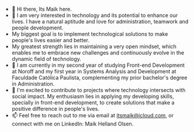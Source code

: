 - 👋 Hi there, Its Maik here.
- 👀 I am very interested in technology and its potential to enhance our lives. I have a natural aptitude and love for administration, teamwork and people development.
-  My biggest goal is to implement technological solutions to make people's lives easier and better.
-  My greatest strength lies in maintaining a very open mindset, which enables me to embrace new challenges and continuously evolve in the dynamic field of technology.
- 🌱 I am currently in my second year of studying Front-end Development at Noroff and my first year in Systems Analysis and Development at Faculdade Católica Paulista, complementing my prior bachelor's degree in Administration.
- 💞️ I'm excited to contribute to projects where technology intersects with social impact. My enthusiasm lies in applying my developing skills, specially in front-end development, to create solutions that make a positive difference in people's lives.
- 📫 Feel free to reach out to me via email at itsmaik@icloud.com, or connect with me on LinkedIn: Maik Helland Olsen.

<!---
itsmaik/itsmaik is a ✨ special ✨ repository because its `README.md` (this file) appears on your GitHub profile.
You can click the Preview link to take a look at your changes.
--->
